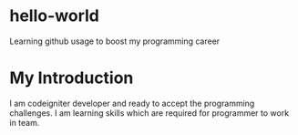 # hello-world
Learning github usage to boost my programming career
# My Introduction
I am codeigniter developer and ready to accept the programming challenges. I am learning skills which are required for programmer to work in team.
